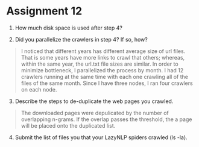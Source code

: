 # Assignment 12

1. How much disk space is used after step 4?

2. Did you parallelize the crawlers in step 4? If so, how?
> I noticed that different years has different average size of url files. That is some years have more links to crawl that others; whereas, within the same year, the url.txt file sizes are similar. In order to minimize bottleneck, I parallelized the process by month. I had 12 crawlers running at the same time with each one crawling all of the files of the same month. Since I have three nodes, I ran four crawlers on each node.

3. Describe the steps to de-duplicate the web pages you crawled.
>  The downloaded pages were depulicated by the number of overlapping n-grams. If the overlap passes the threshold, the a page will be placed onto the duplicated list.

4. Submit the list of files you that your LazyNLP spiders crawled (ls -la).
